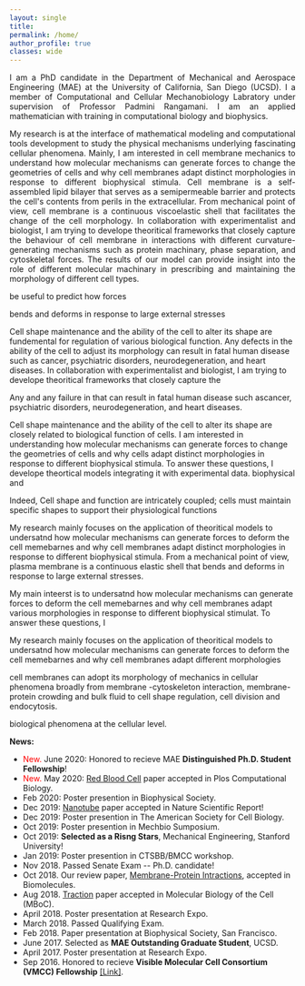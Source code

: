 ```yaml
---
layout: single
title:
permalink: /home/
author_profile: true
classes: wide
---
```

<p style='text-align: justify;'> 
I am a PhD candidate in the Department of Mechanical and Aerospace Engineering (MAE) at the University of California, San Diego (UCSD). I a member of Computational and Cellular Mechanobiology Labratory under supervision of Professor Padmini Rangamani. I am an applied mathematician with training in computational biology and biophysics.
</p> 
<p style='text-align: justify;'> 
 My research is at the interface of mathematical modeling and computational tools development to study the physical mechanisms underlying fascinating cellular phenomena. Mainly, I am interested in cell membrane mechanics to understand how molecular mechanisms can generate forces to change the geometries of cells and why cell membranes adapt distinct morphologies in response to different biophysical stimula. Cell membrane is a self-assembled lipid bilayer that serves as a semipermeable barrier
and protects the cell's contents from perils in the extracellular. From mechanical point of view, cell membrane is a continuous viscoelastic shell that facilitates the change of the cell morphology. In collaboration with experimentalist and biologist, I am trying to develope theoritical frameworks that closely capture the behaviour of cell membrane in interactions with different curvature-generating mechanisms such as protein machinary, phase separation, and cytoskeletal forces. The results of our model can provide insight into the role of different molecular machinary in prescribing and maintaining the morphology of different cell types.
</p>   
  be useful to predict how 
forces
  
  bends and deforms in
response to large external stresses
  
  Cell shape maintenance and the ability of the cell to alter its shape are fundemental for regulation of various biological function. Any defects in the ability of the cell to adjust its morphology can result in fatal human disease such as cancer, psychiatric disorders, neurodegeneration, and heart diseases. In collaboration with experimentalist and biologist, I am trying to develope theoritical frameworks that closely capture the 
  
  Any  and any failure in that can result in fatal human disease such ascancer, psychiatric disorders, neurodegeneration, and heart diseases. 
  
  Cell shape maintenance and the ability of the cell to alter its shape are closely related to biological function of cells. I am interested in understanding how molecular mechanisms can generate forces to change the geometries of cells and why cells adapt distinct morphologies in response to different biophysical stimula. To answer these questions, I develope theortical models integrating it with experimental data. biophysical and  
  
  Indeed, 
Cell shape and function are intricately coupled; cells must maintain specific shapes to support their physiological
functions
  
  My research mainly focuses on the application of theoritical models to undersatnd how molecular mechanisms can generate forces to deform the cell memebarnes and why cell membranes adapt distinct morphologies in response to different biophysical stimula. From a mechanical point of view, plasma membrane is a continuous elastic shell that bends and deforms in response to large external stresses. 
</p>
My main inteerst is to undersatnd how molecular mechanisms can generate forces to deform the cell memebarnes and why cell membranes adapt various morphologies in response to different biophysical stimulat. To answer these questions, I 


My research mainly focuses on the application of theoritical models to undersatnd how molecular mechanisms can generate forces to deform the cell memebarnes and why cell membranes adapt different morphologies 

cell membranes can adopt its morphology of mechanics in cellular phenomena broadly from membrane -cytoskeleton interaction, membrane-protein crowding and bulk fluid to cell shape regulation, cell division and endocytosis.

  biological phenomena at the cellular level.

**News:**
- <span style="color:red;"> New.  </span> June 2020: Honored to recieve MAE **Distinguished Ph.D. Student Fellowship**!
- <span style="color:red;"> New.  </span> May 2020: [Red Blood Cell](https://journals.plos.org/ploscompbiol/article?id=10.1371/journal.pcbi.1007890&rev=1) paper accepted in Plos Computational Biology.
-  Feb 2020: Poster presention in Biophysical Society.
-  Dec 2019: [Nanotube](https://www.nature.com/articles/s41598-020-59221-x) paper accepted in Nature Scientific Report!
-  Dec 2019: Poster presention in The American Society for Cell Biology.
-  Oct 2019: Poster presention in Mechbio Sumposium.
-  Oct 2019: **Selected as a Risng Stars**, Mechanical Engineering, Stanford University! 
-  Jan 2019: Poster presention in CTSBB/BMCC workshop.
-  Nov 2018. Passed Senate Exam -- Ph.D. candidate! 
-  Oct 2018. Our review paper, [Membrane-Protein Intractions](https://www.mdpi.com/2218-273X/8/4/120), accepted in Biomolecules.
-  Aug 2018. [Traction](https://www.molbiolcell.org/doi/full/10.1091/mbc.E18-02-0087) paper accepted in Molecular Biology of the Cell (MBoC).
-  April 2018. Poster presentation at Research Expo. 
-  March 2018. Passed Qualifying Exam.
-  Feb 2018. Paper presentation at Biophysical Society, San Francisco.
-  June 2017. Selected as **MAE Outstanding Graduate Student**, UCSD.
-  April 2017. Poster presentation at Research Expo.
-  Sep 2016.  Honored to recieve **Visible Molecular Cell Consortium (VMCC) Fellowship** [[Link]](https://vmcc.ucsd.edu/).

<!-- <h1>Latest Posts</h1> 
{% assign sorted = site.posts | sort:'date' | reverse %}
<ul>
{% for post in sorted limit:3%}
	<div class="{{ include.type | default: "list" }}__item">
	  <article class="archive__item" itemscope itemtype="http://schema.org/CreativeWork">
	    <li>
	      <h3 class="archive__item-title" itemprop="headline">
			 	  <a href="{{ root_url }}{{ post.url }}">{{ post.title }}</a>
	      </h3>
        <p class="archive__item-excerpt" itemprop="description">{{post.excerpt}}</p>
	    </li>
	 </article>
	</div>
{% endfor %}
<ul>
<a href="/blog/" class="back-to-top">More posts &rarr;</a>

-->
